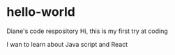 # hello-world
Diane's code respository 
Hi, this is my first try at coding

I wan to learn about Java script and React 
